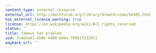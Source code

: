 ```yaml
---
content_type: external-resource
external_url: http://mathforum.org/library/drmath/view/56505.html
has_external_license_warning: true
license: https://en.wikipedia.org/wiki/All_rights_reserved
status: ''
title: famous hat problem
uid: 3c4e5a81-450b-4400-bd4a-78981f232911
wayback_url: ''
---
```

